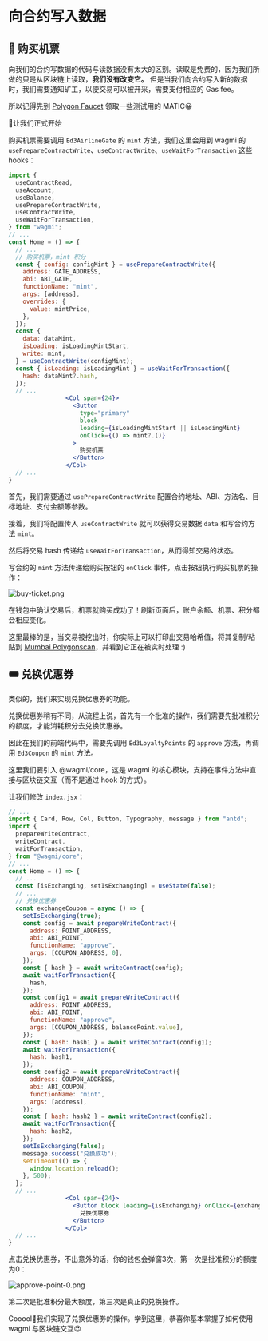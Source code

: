 # 向合约写入数据

## 🎫 购买机票

向我们的合约写数据的代码与读数据没有太大的区别。读取是免费的，因为我们所做的只是从区块链上读取，**我们没有改变它。** 但是当我们向合约写入新的数据时，我们需要通知矿工，以便交易可以被开采，需要支付相应的 Gas fee。

所以记得先到 [Polygon Faucet](https://faucet.polygon.technology/) 领取一些测试用的 MATIC😀

💪让我们正式开始

购买机票需要调用 `Ed3AirlineGate` 的 `mint` 方法，我们这里会用到 wagmi 的 `usePrepareContractWrite`、`useContractWrite`、`useWaitForTransaction` 这些 hooks：

```jsx
import {
  useContractRead,
  useAccount,
  useBalance,
  usePrepareContractWrite,
  useContractWrite,
  useWaitForTransaction,
} from "wagmi";
// ...
const Home = () => {
  // ...
  // 购买机票，mint 积分
  const { config: configMint } = usePrepareContractWrite({
    address: GATE_ADDRESS,
    abi: ABI_GATE,
    functionName: "mint",
    args: [address],
    overrides: {
      value: mintPrice,
    },
  });
  const {
    data: dataMint,
    isLoading: isLoadingMintStart,
    write: mint,
  } = useContractWrite(configMint);
  const { isLoading: isLoadingMint } = useWaitForTransaction({
    hash: dataMint?.hash,
  });
  // ...
                <Col span={24}>
                  <Button
                    type="primary"
                    block
                    loading={isLoadingMintStart || isLoadingMint}
                    onClick={() => mint?.()}
                  >
                    购买机票
                  </Button>
                </Col>
  // ...
}
```

首先，我们需要通过 `usePrepareContractWrite` 配置合约地址、ABI、方法名、目标地址、支付金额等参数。

接着，我们将配置传入 `useContractWrite` 就可以获得交易数据 `data` 和写合约方法 `mint`。

然后将交易 hash 传递给 `useWaitForTransaction`，从而得知交易的状态。

写合约的 `mint` 方法传递给购买按钮的 `onClick` 事件，点击按钮执行购买机票的操作：

![buy-ticket.png](https://i.postimg.cc/1RGywkmv/buy-ticket.png)

在钱包中确认交易后，机票就购买成功了！刷新页面后，账户余额、机票、积分都会相应变化。

这里最棒的是，当交易被挖出时，你实际上可以打印出交易哈希值，将其复制/粘贴到 [Mumbai Polygonscan](https://mumbai.polygonscan.com/)，并看到它正在被实时处理 :)

## 🎟 兑换优惠券

类似的，我们来实现兑换优惠券的功能。

兑换优惠券稍有不同，从流程上说，首先有一个批准的操作，我们需要先批准积分的额度，才能消耗积分去兑换优惠券。

因此在我们的前端代码中，需要先调用 `Ed3LoyaltyPoints` 的 `approve` 方法，再调用 `Ed3Coupon` 的 `mint` 方法。

这里我们要引入 @wagmi/core，这是 wagmi 的核心模块，支持在事件方法中直接与区块链交互（而不是通过 hook 的方式）。

让我们修改 `index.jsx`：

```jsx
// ...
import { Card, Row, Col, Button, Typography, message } from "antd";
import {
  prepareWriteContract,
  writeContract,
  waitForTransaction,
} from "@wagmi/core";
// ...
const Home = () => {
  // ...
  const [isExchanging, setIsExchanging] = useState(false);
  // ...
  // 兑换优惠券
  const exchangeCoupon = async () => {
    setIsExchanging(true);
    const config = await prepareWriteContract({
      address: POINT_ADDRESS,
      abi: ABI_POINT,
      functionName: "approve",
      args: [COUPON_ADDRESS, 0],
    });
    const { hash } = await writeContract(config);
    await waitForTransaction({
      hash,
    });
    const config1 = await prepareWriteContract({
      address: POINT_ADDRESS,
      abi: ABI_POINT,
      functionName: "approve",
      args: [COUPON_ADDRESS, balancePoint.value],
    });
    const { hash: hash1 } = await writeContract(config1);
    await waitForTransaction({
      hash: hash1,
    });
    const config2 = await prepareWriteContract({
      address: COUPON_ADDRESS,
      abi: ABI_COUPON,
      functionName: "mint",
      args: [address],
    });
    const { hash: hash2 } = await writeContract(config2);
    await waitForTransaction({
      hash: hash2,
    });
    setIsExchanging(false);
    message.success("兑换成功");
    setTimeout(() => {
      window.location.reload();
    }, 500);
  };
  // ...
                <Col span={24}>
                  <Button block loading={isExchanging} onClick={exchangeCoupon}>
                    兑换优惠券
                  </Button>
                </Col>
  // ...
}
```

点击兑换优惠券，不出意外的话，你的钱包会弹窗3次，第一次是批准积分的额度为0：

![approve-point-0.png](https://i.postimg.cc/rm4kTC1p/approve-point-0.png)

第二次是批准积分最大额度，第三次是真正的兑换操作。

Cooool🎊我们实现了兑换优惠券的操作。学到这里，恭喜你基本掌握了如何使用 wagmi 与区块链交互😍
